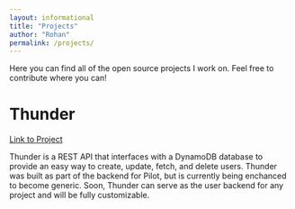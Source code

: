 ```yaml
---
layout: informational
title: "Projects"
author: "Rohan"
permalink: /projects/
---
```


Here you can find all of the open source projects I work on. Feel free to contribute where you can!

# Thunder

[Link to Project](https://www.github.com/RohanNagar/thunder)

Thunder is a REST API that interfaces with a DynamoDB database to provide an easy way to create, update, fetch, and delete users.
Thunder was built as part of the backend for Pilot, but is currently being enchanced to become generic.
Soon, Thunder can serve as the user backend for any project and will be fully customizable.

